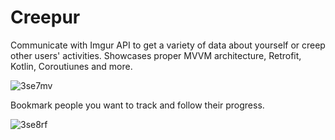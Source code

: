 # Creepur
Communicate with Imgur API to get a variety of data about yourself or creep other users' activities. Showcases proper MVVM architecture, Retrofit, Kotlin, Coroutiunes and more.

![3se7mv](https://user-images.githubusercontent.com/51105802/76584583-806ffa80-64b2-11ea-90d6-34dfaecae3df.gif)
 
Bookmark people you want to track and follow their progress.

![3se8rf](https://user-images.githubusercontent.com/51105802/76585065-caa5ab80-64b3-11ea-9f2c-f7f96ebfcebc.gif)
 
